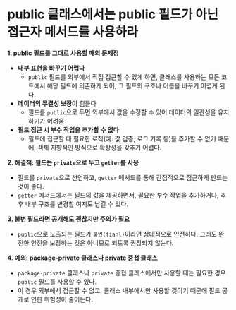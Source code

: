 # public 클래스에서는 public 필드가 아닌 접근자 메서드를 사용하라

**1. public 필드를 그대로 사용할 때의 문제점**

- **내부 표현을 바꾸기 어렵다**
    - `public` 필드를 외부에서 직접 접근할 수 있게 하면, 클래스를 사용하는 모든 코드에서 해당 필드에 의존하게 되어, 그 필드의 구조나 이름을 바꾸기 어렵게 된다.
- **데이터의 무결성 보장**이 힘들다
    - 필드를 `public`으로 두면 외부에서 값을 수정할 수 있어 데이터의 일관성을 유지하기가 어려움
- **필드 접근 시 부수 작업을 추가할 수 없다**
    - 필드에 접근할 때 필요한 로직(예: 값 검증, 로그 기록 등)을 추가할 수 없기 때문에, 객체 지향적인 방식으로 확장성을 갖추기 어렵다.

**2. 해결책: 필드는 `private`으로 두고 `getter`를 사용**

- 필드를 `private`으로 선언하고, `getter` 메서드를 통해 간접적으로 접근하게 만드는 것이 좋다.
- `getter` 메서드에서는 필드의 값을 제공하면서, 필요한 부수 작업을 추가하거나, 추후 내부 구조를 변경할 여지도 남길 수 있다.

**3. 불변 필드라면 공개해도 괜찮지만 주의가 필요**

- `public`으로 노출되는 필드가 `불변(fianl)`이라면 상대적으로 안전하다. 그래도 완전한 안전을 보장하는 것은 아니므로 되도록 권장되지 않는다.

**4. 예외: package-private 클래스나 private 중첩 클래스**

- `package-private` 클래스나 `private` 중첩 클래스에서만 사용할 때는 필요한 경우 `public` 필드를 사용할 수 있다.
- 이 경우 외부에서 접근할 수 없고, 클래스 내부에서만 사용할 것이기 때문에 필드 공개로 인한 위험성이 줄어든다.